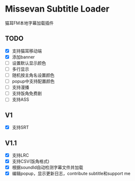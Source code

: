 # Missevan Subtitle Loader
猫耳FM本地字幕加载插件

## TODO
- [x] 支持猫耳移动端
- [x] 添加banner
- [ ] 设置默认显示颜色
- [ ] 多行显示
- [ ] 随机按主角名设置颜色
- [ ] popup中支持配置颜色
- [ ] 支持漫播
- [ ] 支持饭角免费剧
- [ ] 支持ASS

## V1
- [x] 支持SRT

## V1.1
- [x] 支持LRC
- [x] 支持CSV(饭角格式)
- [x] 根据soundId自动检测字幕文件并加载
- [x] 编辑popup，显示更新日志，contribute subtitle和support me
